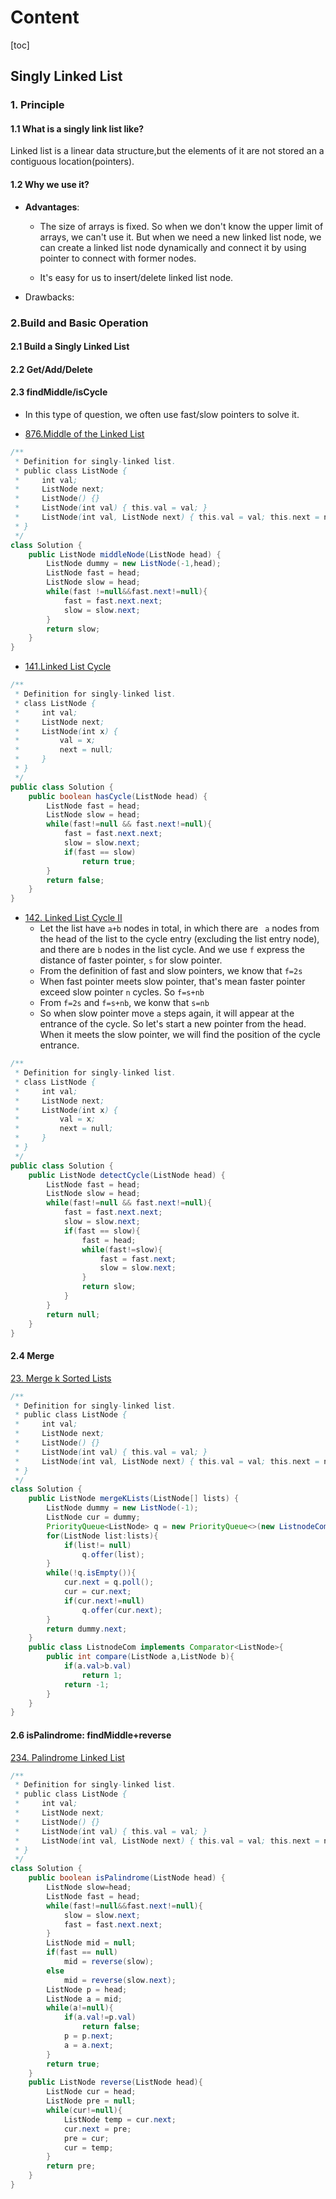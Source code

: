 # Content

[toc]

## Singly Linked List

### 1. Principle

#### 1.1 What is a singly link list like?

Linked list is a linear data structure,but the elements of it are not stored an a contiguous location(pointers).

#### 1.2 Why we use it?

- **Advantages**:

  - The size of arrays is fixed. So when we don't know the upper limit of arrays, we can't use it. But when we need a new linked list node, we can create a linked list node dynamically and connect it by using  pointer to connect with former nodes.

  - It's easy for us to insert/delete linked list node.

- Drawbacks:


### 2.Build and Basic Operation

#### 2.1 Build a Singly Linked List

#### 2.2 Get/Add/Delete

#### 2.3 findMiddle/isCycle

- In this type of question, we often use fast/slow pointers to solve it.

- [876.Middle of the Linked List](https://leetcode.cn/problems/middle-of-the-linked-list/)

```java
/**
 * Definition for singly-linked list.
 * public class ListNode {
 *     int val;
 *     ListNode next;
 *     ListNode() {}
 *     ListNode(int val) { this.val = val; }
 *     ListNode(int val, ListNode next) { this.val = val; this.next = next; }
 * }
 */
class Solution {
    public ListNode middleNode(ListNode head) {
        ListNode dummy = new ListNode(-1,head);
        ListNode fast = head;
        ListNode slow = head;
        while(fast !=null&&fast.next!=null){
            fast = fast.next.next;
            slow = slow.next;
        }
        return slow;
    }
}
```

- [141.Linked List Cycle](https://leetcode.cn/problems/linked-list-cycle/)

```java
/**
 * Definition for singly-linked list.
 * class ListNode {
 *     int val;
 *     ListNode next;
 *     ListNode(int x) {
 *         val = x;
 *         next = null;
 *     }
 * }
 */
public class Solution {
    public boolean hasCycle(ListNode head) {
        ListNode fast = head;
        ListNode slow = head;
        while(fast!=null && fast.next!=null){
            fast = fast.next.next;
            slow = slow.next;
            if(fast == slow)
                return true;
        }
        return false;
    }
}
```

- [142. Linked List Cycle II](https://leetcode.cn/problems/linked-list-cycle-ii/)
  - Let the list have `a+b` nodes in total, in which there are ` a` nodes from the head of the list to the cycle entry (excluding the list entry node), and there are `b` nodes in the list cycle. And we use `f` express the distance of faster pointer, `s` for slow pointer.
  - From the definition of fast and slow pointers, we know that `f=2s`
  - When fast pointer meets slow pointer, that's mean faster pointer exceed slow pointer `n` cycles. So `f=s+nb`
  - From `f=2s` and `f=s+nb`, we konw that `s=nb`
  - So when slow pointer move `a` steps again, it will appear at the entrance of the cycle. So let's start a new pointer from the head. When it meets the slow pointer, we will find the position of the cycle entrance.

```java
/**
 * Definition for singly-linked list.
 * class ListNode {
 *     int val;
 *     ListNode next;
 *     ListNode(int x) {
 *         val = x;
 *         next = null;
 *     }
 * }
 */
public class Solution {
    public ListNode detectCycle(ListNode head) {
        ListNode fast = head;
        ListNode slow = head;
        while(fast!=null && fast.next!=null){
            fast = fast.next.next;
            slow = slow.next;
            if(fast == slow){
                fast = head;
                while(fast!=slow){
                    fast = fast.next;
                    slow = slow.next;
                }
                return slow;
            }
        }
        return null;
    }
}
```

#### 2.4 Merge

[23. Merge k Sorted Lists](https://leetcode.cn/problems/merge-k-sorted-lists/)

```java
/**
 * Definition for singly-linked list.
 * public class ListNode {
 *     int val;
 *     ListNode next;
 *     ListNode() {}
 *     ListNode(int val) { this.val = val; }
 *     ListNode(int val, ListNode next) { this.val = val; this.next = next; }
 * }
 */
class Solution {
    public ListNode mergeKLists(ListNode[] lists) {
        ListNode dummy = new ListNode(-1);
        ListNode cur = dummy;
        PriorityQueue<ListNode> q = new PriorityQueue<>(new ListnodeCom());
        for(ListNode list:lists){
            if(list!= null)
                q.offer(list);
        }
        while(!q.isEmpty()){
            cur.next = q.poll();
            cur = cur.next;
            if(cur.next!=null)
                q.offer(cur.next);
        }
        return dummy.next;
    }
    public class ListnodeCom implements Comparator<ListNode>{
        public int compare(ListNode a,ListNode b){
            if(a.val>b.val)
                return 1;
            return -1;
        }
    }
}
```

#### 2.6 isPalindrome: findMiddle+reverse

[234. Palindrome Linked List](https://leetcode.cn/problems/palindrome-linked-list/)

```java
/**
 * Definition for singly-linked list.
 * public class ListNode {
 *     int val;
 *     ListNode next;
 *     ListNode() {}
 *     ListNode(int val) { this.val = val; }
 *     ListNode(int val, ListNode next) { this.val = val; this.next = next; }
 * }
 */
class Solution {
    public boolean isPalindrome(ListNode head) {
        ListNode slow=head;
        ListNode fast = head;
        while(fast!=null&&fast.next!=null){
            slow = slow.next;
            fast = fast.next.next;
        }
        ListNode mid = null;
        if(fast == null)
            mid = reverse(slow);
        else
            mid = reverse(slow.next);
        ListNode p = head;
        ListNode a = mid;
        while(a!=null){
            if(a.val!=p.val)
                return false;
            p = p.next;
            a = a.next;
        }
        return true;
    }
    public ListNode reverse(ListNode head){
        ListNode cur = head;
        ListNode pre = null;
        while(cur!=null){
            ListNode temp = cur.next;
            cur.next = pre;
            pre = cur;
            cur = temp;
        }
        return pre;
    }
}
```

